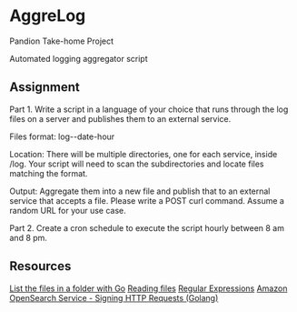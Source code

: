 # AggreLog 

Pandion Take-home Project

Automated logging aggregator script

## Assignment

Part 1. Write a script in a language of your choice that runs through the log files on a server and publishes them to an external service.

Files format: log-<servicename>-date-hour

Location: There will be multiple directories, one for each service, inside /log. Your script will need to scan the subdirectories and locate files matching the format.

Output: Aggregate them into a new file and publish that to an external service that accepts a file. Please write a POST curl command. Assume a random URL for your use case.

Part 2. Create a cron schedule to execute the script hourly between 8 am and 8 pm. 

## Resources

[List the files in a folder with Go](https://flaviocopes.com/go-list-files/)
[Reading files](https://gobyexample.com/reading-files)
[Regular Expressions](https://gobyexample.com/regular-expressions)
[Amazon OpenSearch Service - Signing HTTP Requests (Golang)](https://docs.aws.amazon.com/opensearch-service/latest/developerguide/request-signing.html#request-signing-go)